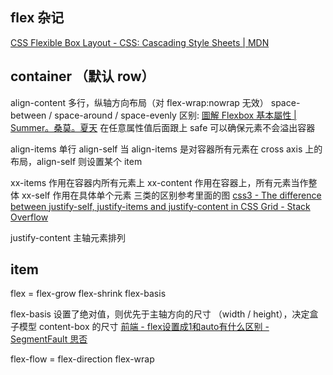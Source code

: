 flex 杂记
---

[CSS Flexible Box Layout - CSS: Cascading Style Sheets | MDN](https://developer.mozilla.org/en-US/docs/Web/CSS/CSS_Flexible_Box_Layout)

## container （默认 row）

align-content 多行，纵轴方向布局（对 flex-wrap:nowrap 无效）
space-between / space-around / space-evenly 区别: [圖解 Flexbox 基本屬性 | Summer。桑莫。夏天](https://cythilya.github.io/2017/04/04/flexbox-basics/)
在任意属性值后面跟上 safe 可以确保元素不会溢出容器

align-items 单行
align-self 当 align-items 是对容器所有元素在 cross axis 上的布局，align-self 则设置某个 item

xx-items 作用在容器内所有元素上
xx-content 作用在容器上，所有元素当作整体
xx-self 作用在具体单个元素
三类的区别参考里面的图 [css3 - The difference between justify-self, justify-items and justify-content in CSS Grid - Stack Overflow](https://stackoverflow.com/questions/48535585/the-difference-between-justify-self-justify-items-and-justify-content-in-css-gr?answertab=active#tab-top)


justify-content 主轴元素排列

## item

flex = flex-grow flex-shrink flex-basis

flex-basis 设置了绝对值，则优先于主轴方向的尺寸 （width / height），决定盒子模型 content-box 的尺寸
[前端 - flex设置成1和auto有什么区别 - SegmentFault 思否](https://segmentfault.com/q/1010000004080910)

flex-flow = flex-direction flex-wrap


